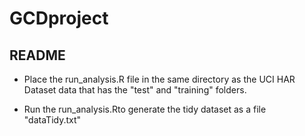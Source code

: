 # GCDproject

## README

* Place the run_analysis.R file in the same directory as the UCI HAR Dataset data that has the "test" and "training" folders.
   
* Run the run_analysis.Rto generate the tidy dataset as a file "dataTidy.txt"



